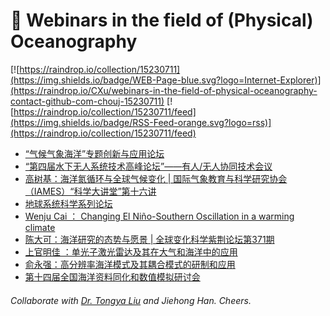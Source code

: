 # 🌊 Webinars in the field of (Physical) Oceanography

[![https://raindrop.io/collection/15230711](https://img.shields.io/badge/WEB-Page-blue.svg?logo=Internet-Explorer)](https://raindrop.io/CXu/webinars-in-the-field-of-physical-oceanography-contact-github-com-chouj-15230711) [![https://raindrop.io/collection/15230711/feed](https://img.shields.io/badge/RSS-Feed-orange.svg?logo=rss)](https://raindrop.io/collection/15230711/feed)

<!-- BLOG-POST-LIST:START -->
- [“气候气象海洋”专题创新与应用论坛](https://mp.weixin.qq.com/s/ofKVOnnF8iFrP3BKNZTPBw)
- [“第四届水下无人系统技术高峰论坛”——有人/无人协同技术会议](https://mp.weixin.qq.com/s/c5dDkv59RamvuOpUL7fKqA)
- [高树基：海洋氮循环与全球气候变化 | 国际气象教育与科学研究协会（IAMES）“科学大讲堂”第十六讲](https://bulletin.nuist.edu.cn/2021/1129/c1087a186535/page.htm)
- [地球系统科学系列论坛](https://mp.weixin.qq.com/s/HB8txHpFQeU0DrPJBuircw)
- [Wenju Cai ： Changing El Niño-Southern Oscillation in a warming climate](https://aos.fudan.edu.cn/69/fe/c14897a420350/page.htm)
- [陈大可：海洋研究的态势与愿景 | 全球变化科学紫荆论坛第371期](https://mp.weixin.qq.com/s/0o7s19c5nCKj3P6Ak2gFZA)
- [上官明佳 ：单光子激光雷达及其在大气和海洋中的应用](https://mp.weixin.qq.com/s/QM1bSDZA3abzgaRzDvZjiA)
- [俞永强：高分辨率海洋模式及其耦合模式的研制和应用](https://mp.weixin.qq.com/s/cgDn6hIsE1bYt4tPW525xQ)
- [第十四届全国海洋资料同化和数值模拟研讨会](http://www.nmdis.org.cn/c/2021-11-22/76013.shtml)
<!-- BLOG-POST-LIST:END -->

###### Collaborate with [Dr. Tongya Liu](https://liutongya.github.io/) and Jiehong Han. Cheers.
